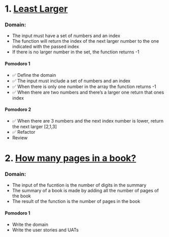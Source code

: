 # 1. [Least Larger](https://www.codewars.com/kata/5f8341f6d030dc002a69d7e4)

### Domain:
- The input must have a set of numbers and an index
- The function will return the index of the next larger number to the one indicated with the passed index
- If there is no larger number in the set, the function returns -1 

#### Pomodoro 1
- ✅ Define the domain
- ✅ The input must include a set of numbers and an index
- ✅ When there is only one number in the array the function returns -1
- ✅ When there are two numbers and there’s a larger one return that ones index

#### Pomodoro 2
- ✅ When there are 3 numbers and the next index number is lower, return the next larger [2,1,3]
- ✅ Refactor
- Review

# 2. [How many pages in a book?](https://www.codewars.com/kata/622de76d28bf330057cd6af8)

### Domain:
- The input of the fucntion is the number of digits in the summary
- The summary of a book is made by adding all the number of pages of the book
- The result of the function is the number of pages in the book
#### Pomodoro 1
- Write the domain
- Write the user stories and UATs